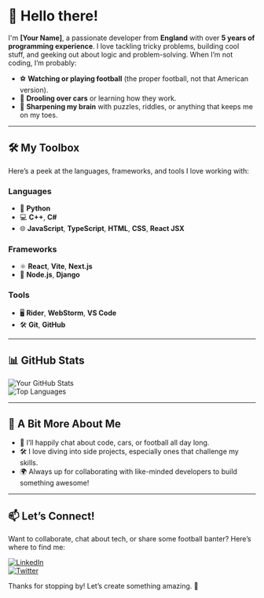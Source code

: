 # 👋 Hello there!  

I'm **[Your Name]**, a passionate developer from **England** with over **5 years of programming experience**. I love tackling tricky problems, building cool stuff, and geeking out about logic and problem-solving. When I’m not coding, I’m probably:  
- ⚽ **Watching or playing football** (the proper football, not that American version).  
- 🚗 **Drooling over cars** or learning how they work.  
- 🧠 **Sharpening my brain** with puzzles, riddles, or anything that keeps me on my toes.  

---

## 🛠️ My Toolbox  

Here’s a peek at the languages, frameworks, and tools I love working with:  

### Languages  
- 🐍 **Python**  
- 💻 **C++**, **C#**  
- 🌐 **JavaScript**, **TypeScript**, **HTML**, **CSS**, **React JSX**  

### Frameworks  
- ⚛️ **React**, **Vite**, **Next.js**  
- 🌱 **Node.js**, **Django**  

### Tools  
- 🖥️ **Rider**, **WebStorm**, **VS Code**  
- 🛠️ **Git**, **GitHub**  

---

## 📊 GitHub Stats  

![Your GitHub Stats](https://github-readme-stats.vercel.app/api?username=YourGitHubUsername&show_icons=true&theme=tokyonight)  
![Top Languages](https://github-readme-stats.vercel.app/api/top-langs/?username=YourGitHubUsername&layout=compact&theme=tokyonight)  

---

## 🎉 A Bit More About Me  

- 💬 I’ll happily chat about code, cars, or football all day long.  
- 🛠️ I love diving into side projects, especially ones that challenge my skills.  
- 🌍 Always up for collaborating with like-minded developers to build something awesome!  

---

## 📫 Let’s Connect!  

Want to collaborate, chat about tech, or share some football banter? Here’s where to find me:  

[![LinkedIn](https://img.shields.io/badge/-LinkedIn-0077B5?logo=linkedin&logoColor=white&style=flat-square)]([https://r](https://shattereddisk.github.io/rickroll/rickroll.mp4))  
[![Twitter](https://img.shields.io/badge/-Twitter-1DA1F2?logo=twitter&logoColor=white&style=flat-square)]([https://twitter.com/your-twitter](https://shattereddisk.github.io/rickroll/rickroll.mp4))  

Thanks for stopping by! Let’s create something amazing. 🚀  
